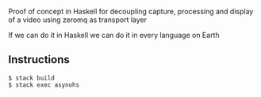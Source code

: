 Proof of concept in Haskell for decoupling capture, processing and display of a video
using zeromq as transport layer

If we can do it in Haskell we can do it in every language on Earth

## Instructions

```
$ stack build
$ stack exec asynohs
```